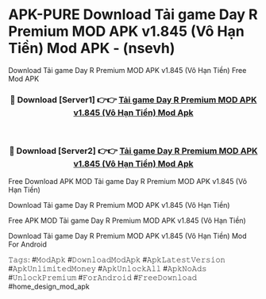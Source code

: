 # APK-PURE Download Tải game Day R Premium MOD APK v1.845 (Vô Hạn Tiền) Mod APK - (nsevh)
Download Tải game Day R Premium MOD APK v1.845 (Vô Hạn Tiền) Free Mod APK

<div align="center">
<h3>🔴 Download [Server1] 👉👉 <a href="https://apk-comot.site?title=Tải_game_Day_R_Premium_MOD_APK_v1.845_(Vô_Hạn_Tiền)">Tải game Day R Premium MOD APK v1.845 (Vô Hạn Tiền) Mod Apk</a></h3><br>

<h3>🔴 Download [Server2] 👉👉 <a href="https://apk-comot.site?title=Tải_game_Day_R_Premium_MOD_APK_v1.845_(Vô_Hạn_Tiền)">Tải game Day R Premium MOD APK v1.845 (Vô Hạn Tiền) Mod Apk</a></h3>
</div>


Free Download APK MOD Tải game Day R Premium MOD APK v1.845 (Vô Hạn Tiền)

Download Tải game Day R Premium MOD APK v1.845 (Vô Hạn Tiền) 

Free APK MOD Tải game Day R Premium MOD APK v1.845 (Vô Hạn Tiền) 

Download Tải game Day R Premium MOD APK v1.845 (Vô Hạn Tiền) Mod For Android

𝚃𝚊𝚐𝚜: #𝙼𝚘𝚍𝙰𝚙𝚔 #𝙳𝚘𝚠𝚗𝚕𝚘𝚊𝚍𝙼𝚘𝚍𝙰𝚙𝚔 #𝙰𝚙𝚔𝙻𝚊𝚝𝚎𝚜𝚝𝚅𝚎𝚛𝚜𝚒𝚘𝚗 #𝙰𝚙𝚔𝚄𝚗𝚕𝚒𝚖𝚒𝚝𝚎𝚍𝙼𝚘𝚗𝚎𝚢 #𝙰𝚙𝚔𝚄𝚗𝚕𝚘𝚌𝚔𝙰𝚕𝚕 #𝙰𝚙𝚔𝙽𝚘𝙰𝚍𝚜 #𝚄𝚗𝚕𝚘𝚌𝚔𝙿𝚛𝚎𝚖𝚒𝚞𝚖 #𝙵𝚘𝚛𝙰𝚗𝚍𝚛𝚘𝚒𝚍 #𝙵𝚛𝚎𝚎𝙳𝚘𝚠𝚗𝚕𝚘𝚊𝚍 #home_design_mod_apk